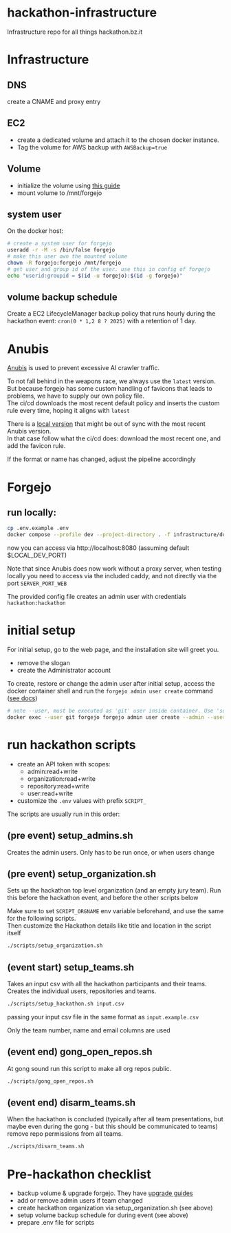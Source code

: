 <!--
SPDX-FileCopyrightText: 2025 NOI Techpark <digital@noi.bz.it>

SPDX-License-Identifier: CC0-1.0
-->

# hackathon-infrastructure
Infrastructure repo for all things hackathon.bz.it

# Infrastructure
## DNS
create a CNAME and proxy entry
## EC2
- create a dedicated volume and attach it to the chosen docker instance.  
- Tag the volume for AWS backup with `AWSBackup=true`
## Volume
- initialize the volume using [this guide](https://docs.aws.amazon.com/ebs/latest/userguide/ebs-using-volumes.html)  
- mount volume to /mnt/forgejo
## system user
On the docker host:
```bash
# create a system user for forgejo
useradd -r -M -s /bin/false forgejo
# make this user own the mounted volume
chown -R forgejo:forgejo /mnt/forgejo
# get user and group id of the user. use this in config of forgejo
echo "userid:groupid = $(id -u forgejo):$(id -g forgejo)"
```
## volume backup schedule
Create a EC2 LifecycleManager backup policy that runs hourly during the hackathon event:
`cron(0 * 1,2 8 ? 2025)`
with a retention of 1 day.

# Anubis
[Anubis](https://github.com/TecharoHQ/anubis) is used to prevent excessive AI crawler traffic.

To not fall behind in the weapons race, we always use the `latest` version.  
But because forgejo has some custom handling of favicons that leads to problems, we have to supply our own policy file.  
The ci/cd downloads the most recent default policy and inserts the custom rule every time, hoping it aligns with `latest`

There is a [local version](./infrastructure/local/botPolicies.yaml) that might be out of sync with the most recent Anubis version.  
In that case follow what the ci/cd does: download the most recent one, and add the favicon rule.  

If the format or name has changed, adjust the pipeline accordingly
# Forgejo
## run locally:
```bash
cp .env.example .env
docker compose --profile dev --project-directory . -f infrastructure/docker-compose.run.yml up
```
now you can access via http://localhost:8080 (assuming default $LOCAL_DEV_PORT)

Note that since Anubis does now work without a proxy server, when testing locally you need to access via the included caddy, and not directly via the port `SERVER_PORT_WEB`

The provided config file creates an admin user with credentials `hackathon:hackathon`

# initial setup
For initial setup, go to the web page, and the installation site will greet you.  
- remove the slogan
- create the Administrator account

To create, restore or change the admin user after initial setup, access the docker container shell and run the `forgejo admin user create` command ([see docs](https://forgejo.org/docs/latest/admin/command-line/))

```bash
# note --user, must be executed as 'git' user inside container. Use 'su git' in interactive mode to access the forgejo cli
docker exec --user git forgejo forgejo admin user create --admin --username hackathon --email forgejo@hackathon.bz.it --password '******'
```

# run hackathon scripts
- create an API token with scopes:
    - admin:read+write 
    - organization:read+write
    - repository:read+write
    - user:read+write
- customize the `.env` values with prefix `SCRIPT_`

The scripts are usually run in this order:

## (pre event) setup_admins.sh
Creates the admin users. Only has to be run once, or when users change

## (pre event) setup_organization.sh
Sets up the hackathon top level organization (and an empty jury team). 
Run this before the hackathon event, and before the other scripts below

Make sure to set `SCRIPT_ORGNAME` env variable beforehand, and use the same for the following scripts.  
Then customize the Hackathon details like title and location in the script itself

```bash
./scripts/setup_organization.sh
```
## (event start) setup_teams.sh
Takes an input csv with all the hackathon participants and their teams.  
Creates the individual users, repositories and teams.

```bash
./scripts/setup_hackathon.sh input.csv
```
passing your input csv file in the same format as `input.example.csv`

Only the team number, name and email columns are used

## (event end) gong_open_repos.sh
At gong sound run this script to make all org repos public.
```bash
./scripts/gong_open_repos.sh
```

## (event end) disarm_teams.sh
When the hackathon is concluded (typically after all team presentations, but maybe even during the gong - but this should be communicated to teams) remove repo permissions from all teams.
```bash
./scripts/disarm_teams.sh
```

# Pre-hackathon checklist
- backup volume & upgrade forgejo. They have [upgrade guides](https://forgejo.org/docs/latest/admin/upgrade/)
- add or remove admin users if team changed
- create hackathon organization via setup_organization.sh (see above)
- setup volume backup schedule for during event (see above)
- prepare .env file for scripts 